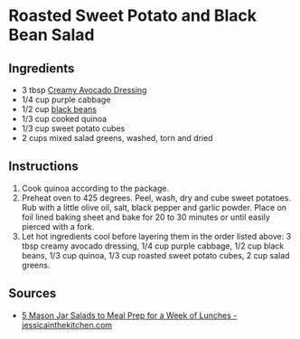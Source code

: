 # Roasted Sweet Potato and Black Bean Salad

## Ingredients
* 3	tbsp [Creamy Avocado Dressing](../sauces_and_dressing/creamy_avocado_dressing.md)
* 1/4	cup purple cabbage
* 1/2	cup [black beans](../instant_pot/black_beans.md)
* 1/3	cup cooked quinoa
* 1/3	cup sweet potato cubes
* 2	cups mixed salad greens, washed, torn and dried

## Instructions
1. Cook quinoa according to the package.
2. Preheat oven to 425 degrees. Peel, wash, dry and cube sweet potatoes. Rub with a little olive oil, salt, black pepper and garlic powder. Place on foil lined baking sheet and bake for 20 to 30 minutes or until easily pierced with a fork.
3. Let hot ingredients cool before layering them in the order listed above: 3 tbsp creamy avocado dressing, 1/4 cup purple cabbage, 1/2 cup black beans, 1/3 cup quinoa, 1/3 cup roasted sweet potato cubes, 2 cup salad greens.


## Sources
* [5 Mason Jar Salads to Meal Prep for a Week of Lunches - jessicainthekitchen.com](https://jessicainthekitchen.com/mason-jar-salads-meal-prep-lunch/)
